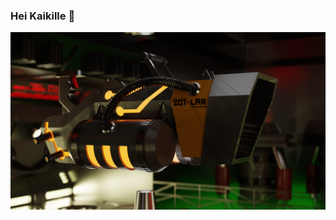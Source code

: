 ### Hei Kaikille 👋

<img src="https://raw.githubusercontent.com/Zot-Lar/Zot-Lar/master/RR5.png" width="1000">

<!--
**Zot-Lar/Zot-Lar** is a ✨ _special_ ✨ repository because its `README.md` (this file) appears on your GitHub profile.

Here are some ideas to get you started:

- 🔭 I’m currently working on ...
- 🌱 I’m currently learning ...
- 👯 I’m looking to collaborate on ...
- 🤔 I’m looking for help with ...
- 💬 Ask me about ...
- 📫 How to reach me: ...
- 😄 Pronouns: ...
- ⚡ Fun fact: ...
-->
